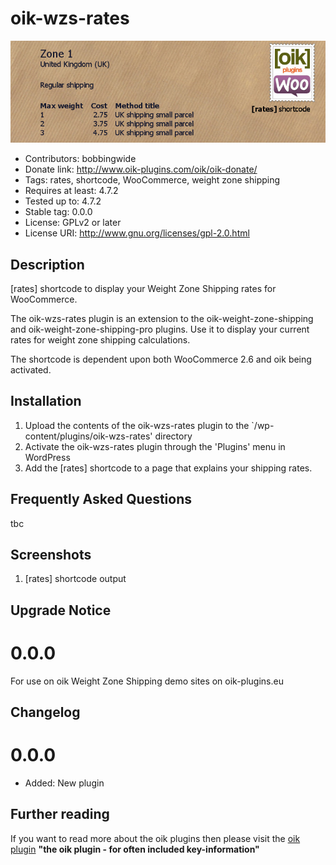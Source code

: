 # oik-wzs-rates 
![banner](https://raw.githubusercontent.com/bobbingwide/oik-wzs-rates/master/assets/oik-wzs-rates-banner-772x250.jpg)
* Contributors: bobbingwide
* Donate link: http://www.oik-plugins.com/oik/oik-donate/
* Tags: rates, shortcode, WooCommerce, weight zone shipping
* Requires at least: 4.7.2
* Tested up to: 4.7.2
* Stable tag: 0.0.0
* License: GPLv2 or later
* License URI: http://www.gnu.org/licenses/gpl-2.0.html

## Description 
[rates] shortcode to display your Weight Zone Shipping rates for WooCommerce.

The oik-wzs-rates plugin is an extension to the oik-weight-zone-shipping and oik-weight-zone-shipping-pro plugins.
Use it to display your current rates for weight zone shipping calculations.

The shortcode is dependent upon both WooCommerce 2.6 and oik being activated.

## Installation 
1. Upload the contents of the oik-wzs-rates plugin to the `/wp-content/plugins/oik-wzs-rates' directory
1. Activate the oik-wzs-rates plugin through the 'Plugins' menu in WordPress
1. Add the [rates] shortcode to a page that explains your shipping rates.

## Frequently Asked Questions 

tbc


## Screenshots 
1. [rates] shortcode output

## Upgrade Notice 
# 0.0.0 
For use on oik Weight Zone Shipping demo sites on oik-plugins.eu

## Changelog 
# 0.0.0 
* Added: New plugin

## Further reading 
If you want to read more about the oik plugins then please visit the
[oik plugin](http://www.oik-plugins.com/oik)
**"the oik plugin - for often included key-information"**

